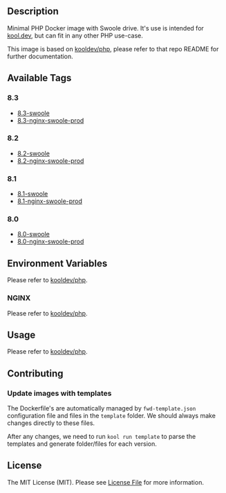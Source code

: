 ## Description

Minimal PHP Docker image with Swoole drive. It's use is intended for [kool.dev](https://github.com/kool-dev/kool), but can fit in any other PHP use-case.

This image is based on [kooldev/php](https://github.com/kool-dev/docker-php), please refer to that repo README for further documentation.

## Available Tags

### 8.3

- [8.3-swoole](https://github.com/kool-dev/docker-php-swoole/blob/main/8.3-swoole/Dockerfile)
- [8.3-nginx-swoole-prod](https://github.com/kool-dev/docker-php-swoole/blob/main/8.3-nginx-swoole-prod/Dockerfile)

### 8.2

- [8.2-swoole](https://github.com/kool-dev/docker-php-swoole/blob/main/8.2-swoole/Dockerfile)
- [8.2-nginx-swoole-prod](https://github.com/kool-dev/docker-php-swoole/blob/main/8.2-nginx-swoole-prod/Dockerfile)

### 8.1

- [8.1-swoole](https://github.com/kool-dev/docker-php-swoole/blob/main/8.1-swoole/Dockerfile)
- [8.1-nginx-swoole-prod](https://github.com/kool-dev/docker-php-swoole/blob/main/8.1-nginx-swoole-prod/Dockerfile)

### 8.0

- [8.0-swoole](https://github.com/kool-dev/docker-php-swoole/blob/main/8.0-swoole/Dockerfile)
- [8.0-nginx-swoole-prod](https://github.com/kool-dev/docker-php-swoole/blob/main/8.0-nginx-swoole-prod/Dockerfile)

## Environment Variables

Please refer to [kooldev/php](https://github.com/kool-dev/docker-php).

### NGINX

Please refer to [kooldev/php](https://github.com/kool-dev/docker-php).

## Usage

Please refer to [kooldev/php](https://github.com/kool-dev/docker-php).

## Contributing

### Update images with templates

The Dockerfile's are automatically managed by `fwd-template.json` configuration file and files in the `template` folder. We should always make changes directly to these files.

After any changes, we need to run `kool run template` to parse the templates and generate folder/files for each version.

## License

The MIT License (MIT). Please see [License File](LICENSE.md) for more information.